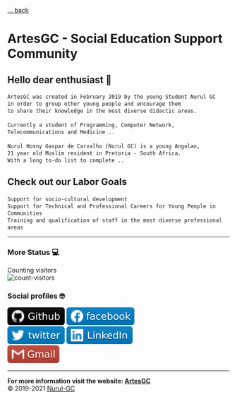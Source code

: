 [... back](/)

# ArtesGC - Social Education Support Community

## Hello dear enthusiast 👋

    ArtesGC was created in February 2019 by the young Student Nurul GC
    in order to group other young people and encourage them
    to share their knowledge in the most diverse didactic areas.

    Currently a student of Programming, Computer Network, Telecommunications and Medicine ..

    Nurul Hosny Gaspar de Carvalho (Nurul GC) is a young Angolan,
    21 year old Muslim resident in Pretoria - South Africa.
    With a long to-do list to complete ..

## Check out our Labor Goals

    Support for socio-cultural development
    Support for Technical and Professional Careers for Young People in Communities
    Training and qualification of staff in the most diverse professional areas

---

### More Status 💻

Counting visitors \
![count-visitors](https://profile-counter.glitch.me/ArtesGC/count.svg)

### Social profiles 🤓

[![Website - ArtesGC](../img/github-icon.svg)](https://artesgc.github.io/)
[![Pagina Facebook -ArtesGC](../img/fb-icon.svg)](https://www.facebook.com/artesgc.home.blog/) \
[![Perfil Twitter](../img/twitter-icon.svg)](https://twitter.com/NurulGC3)
[![Pagina Linkedin](../img/linkedin-icon.svg)](https://www.linkedin.com/company/artesgc/) \
[![Gmail](../img/gmail-icon.svg)](mailto:nuruldecarvalho@gmail.com)

---

**For more information visit the website: [ArtesGC](https://artesgc.home.blog)** \
&copy; 2019-2021 [Nurul-GC](https://mailto:nuruldecarvalho@gmail.com)

